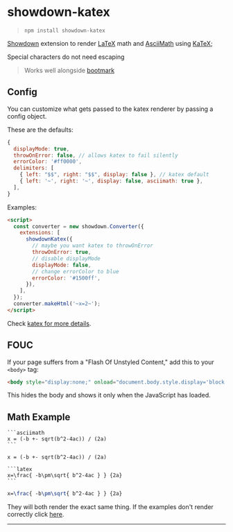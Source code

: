 # showdown-katex

> `npm install showdown-katex`

[Showdown](https://github.com/showdownjs/showdown) extension to render [LaTeX](https://www.latex-project.org/) math and [AsciiMath](http://asciimath.org/) using [KaTeX](https://khan.github.io/KaTeX/);

Special characters do not need escaping

> Works well alongside [bootmark](https://obedm503.github.io/bootmark/)

## Config

You can customize what gets passed to the katex renderer by passing a config object.

These are the defaults:

```js
{
  displayMode: true,
  throwOnError: false, // allows katex to fail silently
  errorColor: '#ff0000',
  delimiters: [
    { left: "$$", right: "$$", display: false }, // katex default
    { left: '~', right: '~', display: false, asciimath: true },
  ],
}
```

Examples:

```html
<script>
  const converter = new showdown.Converter({
    extensions: [
      showdownKatex({
        // maybe you want katex to throwOnError
        throwOnError: true,
        // disable displayMode
        displayMode: false,
        // change errorColor to blue
        errorColor: '#1500ff',
      }),
    ],
  });
  converter.makeHtml('~x=2~');
</script>
```
Check [katex for more details](https://github.com/Khan/KaTeX#user-content-rendering-options).

## FOUC

If your page suffers from a "Flash Of Unstyled Content,"  add this to your `<body>` tag:

```html
<body style="display:none;" onload="document.body.style.display='block'">
```
This hides the body and shows it only when the JavaScript has loaded.

## Math Example

    ```asciimath
    x = (-b +- sqrt(b^2-4ac)) / (2a)
    ```

```asciimath
x = (-b +- sqrt(b^2-4ac)) / (2a)
```

    ```latex
    x=\frac{ -b\pm\sqrt{ b^2-4ac } } {2a}
    ```

```latex
x=\frac{ -b\pm\sqrt{ b^2-4ac } } {2a}
```

They will both render the exact same thing. If the examples don't render correctly click [here](https://obedm503.github.io/showdown-katex/).

----

